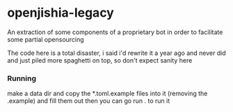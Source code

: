 # openjishia-legacy

An extraction of some components of a proprietary bot in order to facilitate some partial opensourcing

The code here is a total disaster, i said i'd rewrite it a year ago and never did and just piled more spaghetti on top, so don't expect sanity here

### Running
make a data dir and copy the *.toml.example files into it (removing the .example) and fill them out
then you can go run . to run it